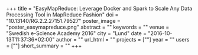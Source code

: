 +++
title = "EasyMapReduce: Leverage Docker and Spark to Scale Any Data Processing Tool in MapReduce Fashion"
doi = "10.13140/RG.2.2.27151.79527"
poster_image = "poster_easymapreduce.png"
abstract = ""
keywords = ""
venue = "Swedish e-Science Academy 2016"
city = "Lund"
date = "2016-10-13T11:37:36+02:00"
author = ""
url_html = ""
projects = [""]
year = ""
users = [""]
short_summary = ""
+++

